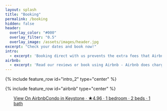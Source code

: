 ```yaml
---
layout: splash
title: "Booking"
permalink: /booking
hidden: false
header:
  overlay_color: "#000"
  overlay_filter: "0.5"
  overlay_image: /assets/images/header.jpg
excerpt: "Check your dates and book now!"
intro: 
  - excerpt: 'Booking direct with us prevents the extra fees that Airbnb and Vrbo charge you!'
airbnb: 
  - excerpt: 'Read our reviews or book using Airbnb - Airbnb does charge additional fees for use of their services.'
---
```


{% include feature_row id="intro_2" type="center" %}

<div
    class="igms-direct-booking-widget"
    id="directBooking1698291373273"
    data-listing-id="a367b429-9284-4d32-994d-9aa346b7e0de"
    data-widget-color="#8C52FF"
    data-text-check-availability="Check Availability"
    data-text-book-now="Book Now"
></div>
<script
    src="//www.igms.com/app/widgets/direct-booking/widget.js?v=30569"
    type="application/javascript"
></script>

{% include feature_row id="airbnb" type="center" %}

<div class="airbnb-embed-frame" data-id="724056733975744264" data-view="home" style="width: 450px; height: 300px; margin: auto;"><a href="https://www.airbnb.com/rooms/724056733975744264?guests=1&amp;adults=1&amp;s=66&amp;source=embed_widget" rel="nofollow">View On Airbnb</a><a href="https://www.airbnb.com/rooms/724056733975744264?guests=1&amp;adults=1&amp;s=66&amp;source=embed_widget" rel="nofollow">Condo in Keystone · ★4.96 · 1 bedroom · 2 beds · 1 bath</a><script async="" src="https://www.airbnb.com/embeddable/airbnb_jssdk"></script></div>